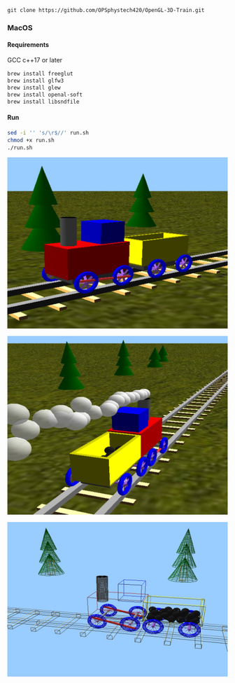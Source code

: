```
git clone https://github.com/OPSphystech420/OpenGL-3D-Train.git
```

### MacOS

#### Requirements
GCC c++17 or later
```
brew install freeglut
brew install glfw3
brew install glew
brew install openal-soft
brew install libsndfile 
```
#### Run
```bash
sed -i '' 's/\r$//' run.sh
chmod +x run.sh
./run.sh
```

![White blank editor](/images/img1.png)

![White blank editor](/images/img2.png)

![White blank editor](/images/img3.png)
